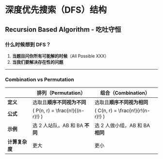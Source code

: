 # 深度优先搜索（DFS）结构
## Recursion Based Algorithm - 吃吐守恒

### **什么时候想到 DFS？**
1. **当题目问你所有可能解的时候**（All Possible XXX）
2. **当我们要解决存在性的问题**

---

### **Combination vs Permutation**

|  | **排列（Permutation）** | **组合（Combination）** |
| --- | --- | --- |
| **定义** | 选取且**顺序不同视为不同** | 选取且**顺序不同视为相同** |
| **公式** | \( P(n, r) = \frac{n!}{(n-r)!} \) | \( C(n, r) = \frac{n!}{r!(n-r)!} \) |
| **示例** | 选 2 人站队，AB 和 BA **不同** | 选 2 人做小组，AB 和 BA **相同** |
| **计算复杂度** | 更大 | 更小 |
